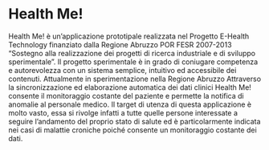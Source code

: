 # Health Me!
Health Me! è un’applicazione prototipale realizzata nel Progetto E-Health Technology finanziato dalla Regione Abruzzo POR FESR 2007-2013 “Sostegno alla realizzazione dei progetti di ricerca industriale e di sviluppo sperimentale”. Il progetto sperimentale è in grado di coniugare competenza e autorevolezza con un sistema semplice, intuitivo ed accessibile dei contenuti.  Attualmente in sperimentazione nella Regione Abruzzo  Attraverso la sincronizzazione ed elaborazione automatica dei dati clinici Health Me! consente il monitoraggio costante del paziente e permette la notifica di anomalie al personale medico.  Il target di utenza di questa applicazione è molto vasto, essa si rivolge infatti a tutte quelle persone interessate a seguire l’andamento del proprio stato di salute ed è particolarmente indicata nei casi di malattie croniche poiché consente un monitoraggio costante dei dati.
